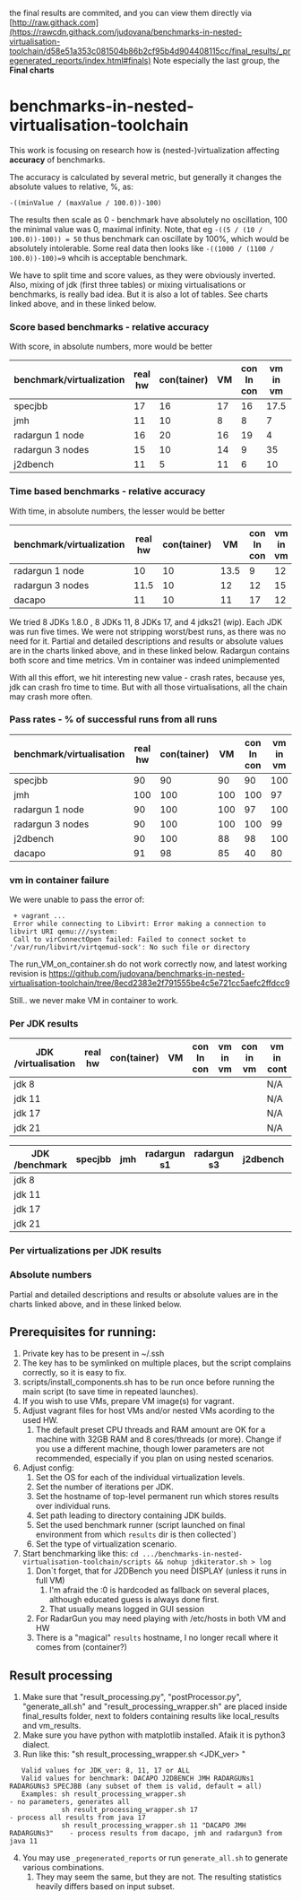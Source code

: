 the final results are commited, and you can view them directly via [http://raw.githack.com](https://rawcdn.githack.com/judovana/benchmarks-in-nested-virtualisation-toolchain/d58e51a353c081504b86b2cf95b4d904408115cc/final_results/_pregenerated_reports/index.html#finals)
Note especially the last group, the **Final charts**
# benchmarks-in-nested-virtualisation-toolchain

This work is focusing on research how is (nested-)virtualization affecting **accuracy** of benchmarks.

The accuracy is calculated by several metric, but generally it changes the absolute values to relative, %, as:  
```
-((minValue / (maxValue / 100.0))-100)
```
The results then scale as 0 - benchmark have absolutely no oscillation, 100 the minimal value was 0, maximal infinity.
Note, that eg `-((5 / (10 / 100.0))-100)) = 50` thus benchmark can oscillate by 100%, which would be absolutely intolerable. Some real data then looks like `-((1000 / (1100 / 100.0))-100)=9` whcih is acceptable benchmark.

We have to split time and score values, as they were obviously inverted.
Also, mixing of jdk (first three tables) or mixing virtualisations or benchmarks, is really bad idea. But it is also a lot of tables. See  charts linked above, and in these linked below.

### Score based benchmarks - relative accuracy                                          
With score, in absolute numbers, more  would be better

|benchmark/virtualization | real hw    | con(tainer)|   VM       | con In con |  vm in vm  |  con in vm | vm in cont |
|-------------------------|------------|------------|------------|------------|------------|------------|------------|
| specjbb                 |   17       |    16      |    17      |   16       |   17.5     |    14      |    N/A     |
| jmh                     |   11       |    10      |     8      |    8       |    7       |     9      |    N/A     |
| radargun 1 node         |   16       |    20      |    16      |   19       |    4       |    14      |    N/A     |
| radargun 3 nodes        |   15       |    10      |    14      |    9       |   35       |     8      |    N/A     |
| j2dbench                |   11       |     5      |    11      |    6       |   10       |    11      |    N/A     |


### Time based benchmarks - relative accuracy         
With time, in absolute numbers, the lesser would be better

|benchmark/virtualization | real hw    | con(tainer)|   VM       | con In con |  vm in vm  |  con in vm | vm in cont |
|-------------------------|------------|------------|------------|------------|------------|------------|------------|
| radargun 1 node         |   10       |   10       |   13.5     |     9      |   12       |    9       |    N/A     |
| radargun 3 nodes        |   11.5     |   10       |   12       |    12      |   15       |   15       |    N/A     |
| dacapo                  |   11       |   10       |   11       |    17      |   12       |   26       |    N/A     |

We tried  8 JDKs 1.8.0 , 8 JDKs 11, 8 JDKs 17, and 4 jdks21 (wip). Each JDK was run five times. We were not stripping worst/best runs, as there was no need for it.
Partial and detailed descriptions and results or absolute values are in the charts linked above, and in these linked below.
Radargun contains both score and time metrics. Vm in container was indeed unimplemented

With all this effort, we hit interesting new value - crash rates, because  yes, jdk can crash fro time to time. But with all those virtualisations, all the chain may crash more often.

###  Pass rates - % of successful runs from all runs

|benchmark/virtualisation | real hw    | con(tainer)|   VM       | con In con |  vm in vm  |  con in vm | vm in cont |
|-------------------------|------------|------------|------------|------------|------------|------------|------------|
| specjbb                 |     90     |    90      |     90     |    90      |     100    |    90      |    N/A     |
| jmh                     |    100     |   100      |    100     |   100      |      97    |    98      |    N/A     |
| radargun 1 node         |     90     |   100      |    100     |    97      |     100    |   100      |    N/A     |
| radargun 3 nodes        |     90     |   100      |    100     |   100      |      99    |    96      |    N/A     |
| j2dbench                |     90     |   100      |     88     |    98      |     100    |    95      |    N/A     |
| dacapo                  |     91     |    98      |     85     |    40      |      80    |    66      |    N/A     |

### vm in container failure
We were unable to pass the error of:
```
 + vagrant ...
 Error while connecting to Libvirt: Error making a connection to libvirt URI qemu:///system:
 Call to virConnectOpen failed: Failed to connect socket to '/var/run/libvirt/virtqemud-sock': No such file or directory
```

The run_VM_on_container.sh do not work correctly now, and latest working revision is https://github.com/judovana/benchmarks-in-nested-virtualisation-toolchain/tree/8ecd2383e2f791555be4c5e721cc5aefc2ffdcc9

Still.. we never make VM in container to work.

### Per JDK results
|   JDK   /virtualisation | real hw    | con(tainer)|   VM       | con In con |  vm in vm  |  con in vm | vm in cont |
|-------------------------|------------|------------|------------|------------|------------|------------|------------|
| jdk 8                   |            |            |            |            |            |            |    N/A     |
| jdk 11                  |            |            |            |            |            |            |    N/A     |
| jdk  17                 |            |            |            |            |            |            |    N/A     |
| jdk  21                 |            |            |            |            |            |            |    N/A     |


|   JDK   /benchmark      | specjbb    | jmh        |radargun s1 |radargun s3 | j2dbench   | dacapo     |
|-------------------------|------------|------------|------------|------------|------------|------------|
| jdk 8                   |            |            |            |            |            |            |
| jdk 11                  |            |            |            |            |            |            |
| jdk  17                 |            |            |            |            |            |            |
| jdk  21                 |            |            |            |            |            |            |

### Per virtualizations per JDK results

### Absolute numbers

Partial and detailed descriptions and results or absolute values are in the charts linked above, and in these linked below.
## Prerequisites for running:
1. Private key has to be present in ~/.ssh
2. The key has to be symlinked on multiple places, but the script complains correctly, so it is easy to fix.
3. scripts/install_components.sh has to be run once before running the main script (to save time in repeated launches).
4. If you wish to use VMs, prepare VM image(s) for vagrant.
5. Adjust vagrant files for host VMs and/or nested VMs acording to the used HW.
    1. The default preset CPU threads and RAM amount are OK for a machine with 32GB RAM and 8 cores/threads (or more). Change if you use a different machine, though lower parameters are not recommended, especially if you plan on using nested scenarios.
6. Adjust config:
    1. Set the OS for each of the individual virtualization levels.
    2. Set the number of iterations per JDK.
    3. Set the hostname of top-level permanent run which stores results over individual runs.
    4. Set path leading to directory containing JDK builds.
    5. Set the used benchmark runner (script launched on final environment from which `results` dir is then collected`)
    1. Set the type of virtualization scenario.
7. Start benchmarking like this: `cd .../benchmarks-in-nested-virtualisation-toolchain/scripts && nohup jdkiterator.sh > log`
    1. Don`t forget, that for J2DBench you need DISPLAY (unless it runs in full VM)
        1. I'm afraid the :0 is hardcoded as fallback on several places, although educated guess is always done first.
        2. That usually means logged in GUI session
    2. For RadarGun you may need playing with /etc/hosts in both VM and HW
    3. There is a "magical" `results` hostname, I no longer recall where it comes from (container?)


## Result processing
1. Make sure that "result_processing.py", "postProcessor.py", "generate_all.sh" and "result_processing_wrapper.sh" are placed inside final_results folder, next to folders containing results like local_results and vm_results.
2. Make sure you have python with matplotlib installed. Afaik it is python3 dialect.
3. Run like this: "sh result_processing_wrapper.sh <JDK_ver> <benchmarks>"
```
   Valid values for JDK_ver: 8, 11, 17 or ALL
   Valid values for benchmark: DACAPO J2DBENCH JMH RADARGUNs1 RADARGUNs3 SPECJBB (any subset of them is valid, default = all)
   Examples: sh result_processing_wrapper.sh                               - no parameters, generates all 
             sh result_processing_wrapper.sh 17                            - process all results from java 17
             sh result_processing_wrapper.sh 11 "DACAPO JMH RADARGUNs3"    - process results from dacapo, jmh and radargun3 from java 11
```
4. You may use `_pregenerated_reports` or run `generate_all.sh` to generate various combinations.
    1. They may seem the same, but they are not. The resulting statistics heavily differs based on input subset.
